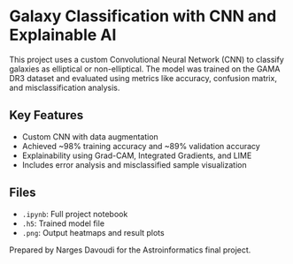 
# Galaxy Classification with CNN and Explainable AI

This project uses a custom Convolutional Neural Network (CNN) to classify galaxies as elliptical or non-elliptical. The model was trained on the GAMA DR3 dataset and evaluated using metrics like accuracy, confusion matrix, and misclassification analysis.

## Key Features
- Custom CNN with data augmentation
- Achieved ~98% training accuracy and ~89% validation accuracy
- Explainability using Grad-CAM, Integrated Gradients, and LIME
- Includes error analysis and misclassified sample visualization

## Files
- `.ipynb`: Full project notebook
- `.h5`: Trained model file
- `.png`: Output heatmaps and result plots

Prepared by Narges Davoudi for the Astroinformatics final project.
